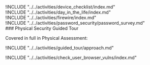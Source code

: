 <div class="boxtext">
!INCLUDE "../../activities/device_checklist/index.md"
</div>

<div class="boxtext">
!INCLUDE "../../activities/day_in_the_life/index.md"
</div>

<div class="boxtext">
!INCLUDE "../../activities/firewire/index.md"
</div>

<div class="boxtext">
!INCLUDE "../../activities/password_security/password_survey.md"
</div>

<div class="boxtext">
### Physical Security Guided Tour

Covered in full in Physical Assessment:

!INCLUDE "../../activities/guided_tour/approach.md"
</div>

<div class="boxtext">
!INCLUDE "../../activities/check_user_browser_vulns/index.md"
</div>